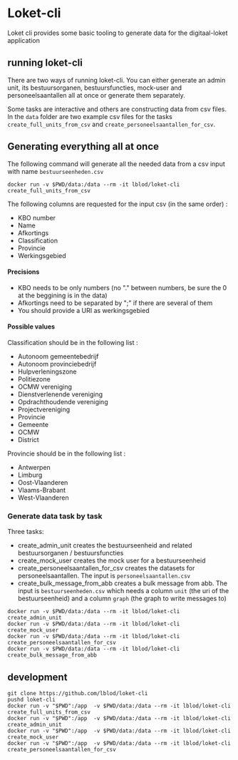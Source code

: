 # Loket-cli
Loket cli provides some basic tooling to generate data for the digitaal-loket application

## running loket-cli

There are two ways of running loket-cli. You can either generate an admin unit,
its bestuursorganen, bestuursfuncties, mock-user and personeelsaantallen all at
once or generate them separately.

Some tasks are interactive and others are constructing data from csv files.
In the `data` folder are two example csv files for the tasks
`create_full_units_from_csv` and `create_personeelsaantallen_for_csv`.

## Generating everything all at once

The following command will generate all the needed data from a csv input with name `bestuurseenheden.csv`

```
docker run -v $PWD/data:/data --rm -it lblod/loket-cli create_full_units_from_csv
```

The following columns are requested for the input csv (in the same order) :
- KBO number
- Name
- Afkortings
- Classification
- Provincie
- Werkingsgebied

#### Precisions

- KBO needs to be only numbers (no "." between numbers, be sure the 0 at the beggining is in the data)
- Afkortings need to be separated by ";" if there are several of them
- You should provide a URI as werkingsgebied

#### Possible values

Classification should be in the following list :
- Autonoom gemeentebedrijf
- Autonoom provinciebedrijf
- Hulpverleningszone
- Politiezone
- OCMW vereniging
- Dienstverlenende vereniging
- Opdrachthoudende vereniging
- Projectvereniging
- Provincie
- Gemeente
- OCMW
- District

Provincie should be in the following list :
- Antwerpen
- Limburg
- Oost-Vlaanderen
- Vlaams-Brabant
- West-Vlaanderen

### Generate data task by task

Three tasks:
- create_admin_unit creates the bestuurseenheid and related bestuursorganen / bestuursfuncties
- create_mock_user creates the mock user for a bestuurseenheid
- create_personeelsaantallen_for_csv creates the datasets for personeelsaantallen. The input is `personeelsaantallen.csv`
- create_bulk_message_from_abb creates a bulk message from abb. The input is `bestuurseenheden.csv` which needs a column `unit` (the uri of the bestuurseenheid) and a column `graph` (the graph to write messages to)

```
docker run -v $PWD/data:/data --rm -it lblod/loket-cli create_admin_unit
docker run -v $PWD/data:/data --rm -it lblod/loket-cli create_mock_user
docker run -v $PWD/data:/data --rm -it lblod/loket-cli create_personeelsaantallen_for_csv
docker run -v $PWD/data:/data --rm -it lblod/loket-cli create_bulk_message_from_abb
```

## development
```
git clone https://github.com/lblod/loket-cli
pushd loket-cli
docker run -v "$PWD":/app  -v $PWD/data:/data --rm -it lblod/loket-cli create_full_units_from_csv
docker run -v "$PWD":/app  -v $PWD/data:/data --rm -it lblod/loket-cli create_admin_unit
docker run -v "$PWD":/app  -v $PWD/data:/data --rm -it lblod/loket-cli create_mock_user
docker run -v "$PWD":/app  -v $PWD/data:/data --rm -it lblod/loket-cli create_personeelsaantallen_for_csv
```
